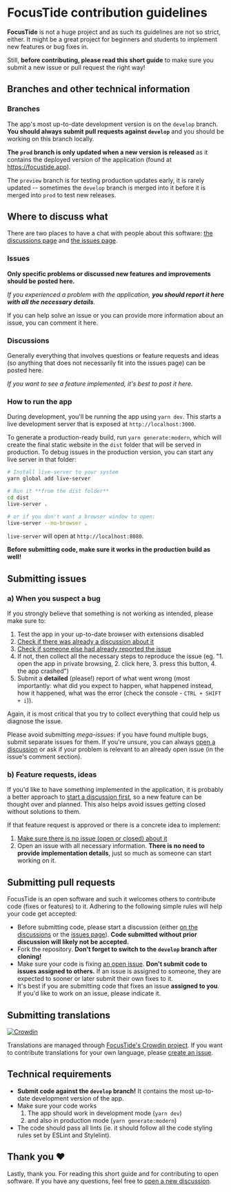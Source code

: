 # FocusTide contribution guidelines

**FocusTide** is not a huge project and as such its guidelines are not so strict, either. It might be a great project for beginners and students to implement new features or bug fixes in.

Still, **before contributing, please read this short guide** to make sure you submit a new issue or pull request the right way!

## Branches and other technical information

### Branches

The app's most up-to-date development version is on the `develop` branch. **You should always submit pull requests against `develop`** and you should be working on this branch locally.

**The `prod` branch is only updated when a new version is released** as it contains the deployed version of the application (found at https://focustide.app).

The `preview` branch is for testing production updates early, it is rarely updated -- sometimes the `develop` branch is merged into it before it is merged into `prod` to test new releases.

## Where to discuss what

There are two places to have a chat with people about this software: [the discussions page](https://github.com/Hanziness/AnotherPomodoro/discussions) and [the issues page](https://github.com/Hanziness/AnotherPomodoro/issues).

### Issues

**Only specific problems or discussed new features and improvements should be posted here.**

*If you experienced a problem with the application, **you should report it here with all the necessary details**.*

If you can help solve an issue or you can provide more information about an issue, you can comment it here.

### Discussions

Generally everything that involves questions or feature requests and ideas (so anything that does not necessarily fit into the issues page) can be posted here.

*If you want to see a feature implemented, it's best to post it here.*

### How to run the app

During development, you'll be running the app using `yarn dev`. This starts a live development server that is exposed at `http://localhost:3000`.

To generate a production-ready build, run `yarn generate:modern`, which will create the final static website in the `dist` folder that will be served in production. To debug issues in the production version, you can start any live server in that folder:

```bash
# Install live-server to your system
yarn global add live-server
```

```bash
# Run it **from the dist folder**
cd dist
live-server .

# or if you don't want a browser window to open:
live-server --no-browser .
```
`live-server` will open at `http://localhost:8080`.

**Before submitting code, make sure it works in the production build as well!**

## Submitting issues

### a) When you suspect a bug

If you strongly believe that something is not working as intended, please make sure to:

1. Test the app in your up-to-date browser with extensions disabled
2. [Check if there was already a discussion about it](https://github.com/Hanziness/AnotherPomodoro/discussions)
3. [Check if someone else had already reported the issue](https://github.com/Hanziness/AnotherPomodoro/issues)
4. If not, then collect all the necessary steps to reproduce the issue (eg. "1. open the app in private browsing, 2. click here, 3. press this button, 4. the app crashed")
5. Submit a **detailed** (please!) report of what went wrong (most importantly: what did you expect to happen, what happened instead, how it happened, what was the error (check the console - `CTRL + SHIFT + i`)).

Again, it is most critical that you try to collect everything that could help us diagnose the issue.

Please avoid submitting *mega-issues*: if you have found multiple bugs, submit separate issues for them. If you're unsure, you can always [open a discussion](https://github.com/Hanziness/AnotherPomodoro/discussions) or ask if your problem is relevant to an already open issue (in the issue's comment section).

### b) Feature requests, ideas

If you'd like to have something implemented in the application, it is probably a better approach to [start a discussion first](https://github.com/Hanziness/AnotherPomodoro/discussions), so a new feature can be thought over and planned. This also helps avoid issues getting closed without solutions to them.

If that feature request is approved or there is a concrete idea to implement:

1. [Make sure there is no issue (open or closed) about it](https://github.com/Hanziness/AnotherPomodoro/issues)
2. Open an issue with all necessary information. **There is no need to provide implementation details**, just so much as someone can start working on it.

## Submitting pull requests

FocusTide is an open software and such it welcomes others to contribute code (fixes or features) to it. Adhering to the following simple rules will help your code get accepted:

* Before submitting code, please start a discussion (either [on the discussions](https://github.com/Hanziness/AnotherPomodoro/discussions) or the [issues page](https://github.com/Hanziness/AnotherPomodoro/issues)). **Code submitted without prior discussion will likely not be accepted.**
* Fork the repository. **Don't forget to switch to the `develop` branch after cloning!**
* Make sure your code is fixing [an open issue](https://github.com/Hanziness/AnotherPomodoro/issues?q=is%3Aopen+is%3Aissue). **Don't submit code to issues assigned to others.** If an issue is assigned to someone, they are expected to sooner or later submit their own fixes to it.
* It's best if you are submitting code that fixes an issue **assigned to you**. If you'd like to work on an issue, please indicate it.

## Submitting translations

[![Crowdin](https://badges.crowdin.net/anotherpomodoro/localized.svg)](https://crowdin.com/project/anotherpomodoro)

Translations are managed through [FocusTide's Crowdin project](https://crowdin.com/project/anotherpomodoro). If you want to contribute translations for your own language, please [create an issue](https://github.com/Hanziness/AnotherPomodoro/issues/new/choose).

## Technical requirements

* **Submit code against the `develop` branch!** It contains the most up-to-date development version of the app.
* Make sure your code works
  1. The app should work in development mode (`yarn dev`)
  2. and also in production mode (`yarn generate:modern`)
* The code should pass all lints (ie. it should follow all the code styling rules set by ESLint and Stylelint).

## Thank you ❤

Lastly, thank you. For reading this short guide and for contributing to open software. If you have any questions, feel free to [open a new discussion](https://github.com/Hanziness/AnotherPomodoro/discussions).
